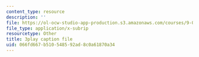 ```yaml
---
content_type: resource
description: ''
file: https://ol-ocw-studio-app-production.s3.amazonaws.com/courses/9-04-sensory-systems-fall-2013/066fd667b510548592ad8c0a61870a34_OAOec-To-84.vtt
file_type: application/x-subrip
resourcetype: Other
title: 3play caption file
uid: 066fd667-b510-5485-92ad-8c0a61870a34
---
```

